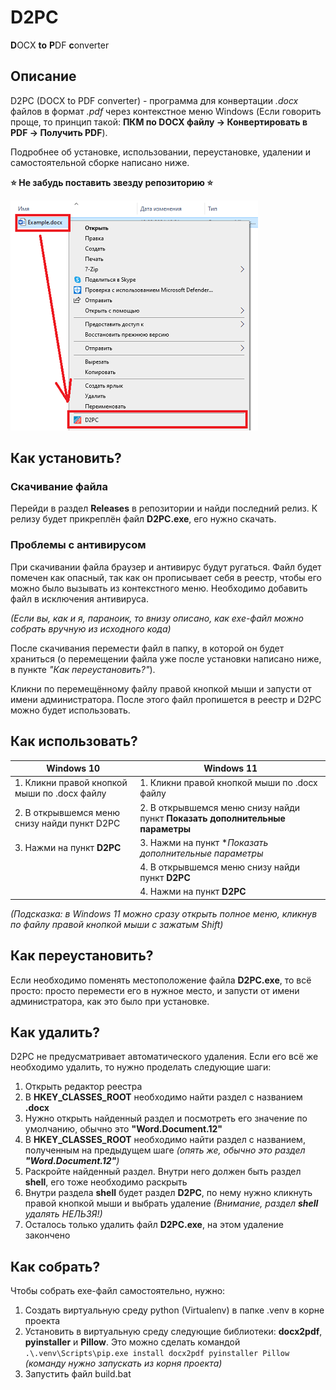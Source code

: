 # D2PC

**D**OCX **to** **P**DF **c**onverter

## Описание

D2PC (DOCX to PDF converter) - программа для конвертации *.docx* файлов в формат *.pdf* через контекстное меню Windows
(Если говорить проще, то принцип такой: **ПКМ по DOCX файлу → Конвертировать в PDF → Получить PDF**).

Подробнее об установке, использовании, переустановке, удалении и самостоятельной сборке написано ниже.

**⭐ Не забудь поставить звезду репозиторию ⭐**

![](readme_image_1.png)

## Как установить?

### Скачивание файла

Перейди в раздел **Releases** в репозитории и найди последний релиз.
К релизу будет прикреплён файл **D2PC.exe**, его нужно скачать.

### Проблемы с антивирусом

При скачивании файла браузер и антивирус будут ругаться. Файл будет помечен как опасный, так как он прописывает себя
в реестр, чтобы его можно было вызывать из контекстного меню. Необходимо добавить файл в исключения антивируса.

*(Если вы, как и я, параноик, то внизу описано, как exe-файл можно собрать вручную из исходного кода)*

После скачивания перемести файл в папку, в которой он будет храниться
(о перемещении файла уже после установки написано ниже, в пункте *"Как переустановить?"*).

Кликни по перемещённому файлу правой кнопкой мыши и запусти от имени администратора. После этого файл
пропишется в реестр и D2PC можно будет использовать.

## Как использовать?

| Windows 10                                   | Windows 11                                                                    |
|----------------------------------------------|-------------------------------------------------------------------------------|
| 1. Кликни правой кнопкой мыши по .docx файлу | 1. Кликни правой кнопкой мыши по .docx файлу                                  |
| 2. В открывшемся меню снизу найди пункт D2PC | 2. В открывшемся меню снизу найди пункт **Показать дополнительные параметры** |
| 3. Нажми на пункт **D2PC**                   | 3. Нажми на пункт **Показать дополнительные параметры*                        |
|                                              | 4. В открывшемся меню снизу найди пункт **D2PC**                              |
|                                              | 4. Нажми на пункт **D2PC**                                                    |

*(Подсказка: в Windows 11 можно сразу открыть полное меню, кликнув по файлу правой кнопкой мыши с зажатым Shift)*

## Как переустановить?

Если необходимо поменять местоположение файла **D2PC.exe**, то всё просто: просто перемести его в нужное место,
и запусти от имени администратора, как это было при установке.

## Как удалить?

D2PC не предусматривает автоматического удаления. Если его всё же необходимо удалить, то нужно проделать следующие шаги:

1. Открыть редактор реестра
2. В **HKEY_CLASSES_ROOT** необходимо найти раздел с названием **.docx**
3. Нужно открыть найденный раздел и посмотреть его значение по умолчанию, обычно это **"Word.Document.12"**
4. В **HKEY_CLASSES_ROOT** необходимо найти раздел с названием, полученным на предыдущем шаге
   *(опять же, обычно это раздел **"Word.Document.12"**)*
5. Раскройте найденный раздел. Внутри него должен быть раздел **shell**, его тоже необходимо раскрыть
6. Внутри раздела **shell** будет раздел **D2PC**, по нему нужно кликнуть правой кнопкой мыши и выбрать удаление
   *(Внимание, раздел **shell** удалять НЕЛЬЗЯ!)*
7. Осталось только удалить файл **D2PC.exe**, на этом удаление закончено

## Как собрать?

Чтобы собрать exe-файл самостоятельно, нужно:

1. Создать виртуальную среду python (Virtualenv) в папке .venv в корне проекта
2. Установить в виртуальную среду следующие библиотеки: **docx2pdf**, **pyinstaller** и **Pillow**.
   Это можно сделать командой `.\.venv\Scripts\pip.exe install docx2pdf pyinstaller Pillow`
   *(команду нужно запускать из корня проекта)*
3. Запустить файл build.bat
